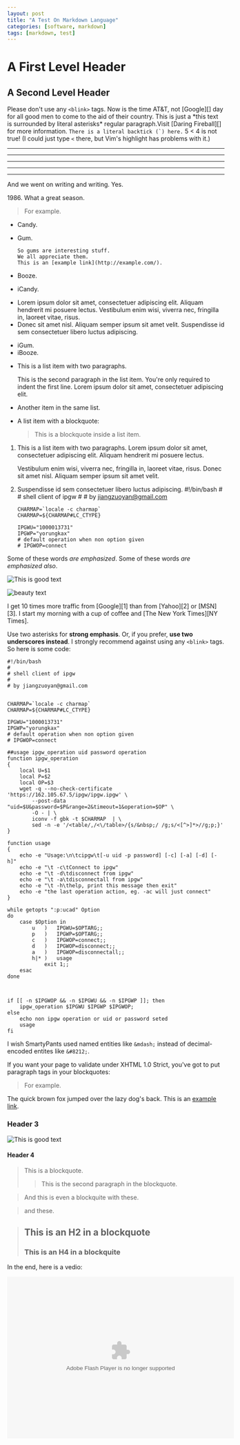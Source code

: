 ```yaml
---
layout: post
title: "A Test On Markdown Language"
categories: [software, markdown]
tags: [markdown, test]
---
```



# A First Level Header

## A Second Level Header

Please don't use any `<blink>` tags.
Now is the time AT&T, not [Google][] day for all good men to come to
the aid of their country. This is just a
\*this text is surrounded by literal asterisks\*
regular paragraph.Visit [Daring Fireball][] for more information.
``There is a literal backtick (`) here.``
5 &lt; 4 is not true! (I could just type `<` there, but Vim's highlight has problems with it.)

* * *

***

*****

- - -

---------------------------------------

And we went on writing and writing. Yes.

1986\. What a great season.


<blockquote>
    <p>For example.</p>
</blockquote>

*   Candy.
*   Gum.

        So gums are interesting stuff.
        We all appreciate them.
        This is an [example link](http://example.com/).
*   Booze.
-   iCandy.

*   Lorem ipsum dolor sit amet, consectetuer adipiscing elit.
    Aliquam hendrerit mi posuere lectus. Vestibulum enim wisi,
    viverra nec, fringilla in, laoreet vitae, risus.
*   Donec sit amet nisl. Aliquam semper ipsum sit amet velit.
Suspendisse id sem consectetuer libero luctus adipiscing.
-   iGum.
-   iBooze.
*   This is a list item with two paragraphs.

    This is the second paragraph in the list item. You're
only required to indent the first line. Lorem ipsum dolor
sit amet, consectetuer adipiscing elit.

*   Another item in the same list.
*   A list item with a blockquote:

    > This is a blockquote
    > inside a list item.

1.  This is a list item with two paragraphs. Lorem ipsum dolor
    sit amet, consectetuer adipiscing elit. Aliquam hendrerit
    mi posuere lectus.

    Vestibulum enim wisi, viverra nec, fringilla in, laoreet
    vitae, risus. Donec sit amet nisl. Aliquam semper ipsum
    sit amet velit.

2.  Suspendisse id sem consectetuer libero luctus adipiscing.
        #!/bin/bash
        #
        # shell client of ipgw
        #
        # by jiangzuoyan@gmail.com


        CHARMAP=`locale -c charmap`
        CHARMAP=${CHARMAP#LC_CTYPE}

        IPGWU="1000013731"
        IPGWP="yorungkax"
        # default operation when non option given
        # IPGWOP=connect

Some of these words *are emphasized*.
Some of these words _are emphasized also_.

![This is good text][id0]


![beauty text][id]

I get 10 times more traffic from [Google][1] than from
[Yahoo][2] or [MSN][3].
I start my morning with a cup of coffee and
[The New York Times][NY Times].

Use two asterisks for **strong emphasis**.
Or, if you prefer, __use two underscores instead__.
I strongly recommend against using any `<blink>` tags.
So here is some code:

    #!/bin/bash
    #
    # shell client of ipgw
    #
    # by jiangzuoyan@gmail.com


    CHARMAP=`locale -c charmap`
    CHARMAP=${CHARMAP#LC_CTYPE}

    IPGWU="1000013731"
    IPGWP="yorungkax"
    # default operation when non option given
    # IPGWOP=connect

    ##usage ipgw_operation uid password operation
    function ipgw_operation
    {
        local U=$1
        local P=$2
        local OP=$3
        wget -q --no-check-certificate 'https://162.105.67.5/ipgw/ipgw.ipgw' \
            --post-data "uid=$U&password=$P&range=2&timeout=1&operation=$OP" \
            -O - | \
            iconv -f gbk -t $CHARMAP  | \
            sed -n -e '/<table/,/<\/table>/{s/&nbsp;/ /g;s/<[^>]*>//g;p;}'
    }

    function usage
    {
        echo -e "Usage:\n\tcipgw\t[-u uid -p password] [-c] [-a] [-d] [-h]"
        echo -e "\t -c\tConnect to ipgw"
        echo -e "\t -d\tdisconnect from ipgw"
        echo -e "\t -a\tdisconnectall from ipgw"
        echo -e "\t -h\thelp, print this message then exit"
        echo -e "the last operation action, eg. -ac will just connect"
    }

    while getopts ":p:ucad" Option
    do
        case $Option in
            u   )   IPGWU=$OPTARG;;
            p   )   IPGWP=$OPTARG;;
            c   )   IPGWOP=connect;;
            d   )   IPGWOP=disconnect;;
            a   )   IPGWOP=disconnectall;;
            h|* )   usage
                exit 1;;
        esac
    done



    if [[ -n $IPGWOP && -n $IPGWU && -n $IPGWP ]]; then
        ipgw_operation $IPGWU $IPGWP $IPGWOP;
    else
        echo non ipgw operation or uid or password seted
        usage
    fi

I wish SmartyPants used named entities like `&mdash;`
instead of decimal-encoded entites like `&#8212;`.

If you want your page to validate under XHTML 1.0 Strict,
you've got to put paragraph tags in your blockquotes:

   <blockquote>
       <p>For example.</p>
   </blockquote>

The quick brown fox jumped over the lazy
dog's back.
This is an [example link](http://example.com/ "What title is that!").

### Header 3

![This is good text][id0]

#### Header 4


> This is a blockquote.
> 
> > This is the second paragraph in the blockquote.

> And this is even a blockquite
with these.

> and these.

> ## This is an H2 in a blockquote #
> ### This is an H4 in a blockquite 

In the end, here is a vedio:

<object width="526" height="374">
<param name="movie" value="http://video.ted.com/assets/player/swf/EmbedPlayer.swf"></param>
<param name="allowFullScreen" value="true" />
<param name="allowScriptAccess" value="always"/>
<param name="wmode" value="transparent"></param>
<param name="bgColor" value="#ffffff"></param>
<param name="flashvars" value="vu=http://video.ted.com/talk/stream/2011G/Blank/RaghavaKK_2011G-320k.mp4&su=http://images.ted.com/images/ted/tedindex/embed-posters/RaghavaKK_2011G-embed.jpg&vw=512&vh=288&ap=0&ti=1219&lang=&introDuration=15330&adDuration=4000&postAdDuration=830&adKeys=talk=raghava_kk_shake_up_your_story;year=2011;theme=master_storytellers;theme=art_unusual;event=TEDGlobal+2011;tag=arts;tag=book;tag=creativity;tag=design;tag=entertainment;tag=technology;&preAdTag=tconf.ted/embed;tile=1;sz=512x288;" />
<embed src="http://video.ted.com/assets/player/swf/EmbedPlayer.swf" pluginspace="http://www.macromedia.com/go/getflashplayer" type="application/x-shockwave-flash" wmode="transparent" bgColor="#ffffff" width="526" height="374" allowFullScreen="true" allowScriptAccess="always" flashvars="vu=http://video.ted.com/talk/stream/2011G/Blank/RaghavaKK_2011G-320k.mp4&su=http://images.ted.com/images/ted/tedindex/embed-posters/RaghavaKK_2011G-embed.jpg&vw=512&vh=288&ap=0&ti=1219&lang=&introDuration=15330&adDuration=4000&postAdDuration=830&adKeys=talk=raghava_kk_shake_up_your_story;year=2011;theme=master_storytellers;theme=art_unusual;event=TEDGlobal+2011;tag=arts;tag=book;tag=creativity;tag=design;tag=entertainment;tag=technology;&preAdTag=tconf.ted/embed;tile=1;sz=512x288;"></embed>
</object>

[id]: /media/image/Ara_ararauna_Luc_Viatour.jpg
[id0]: /media/image/Line_integral_of_scalar_field.gif
